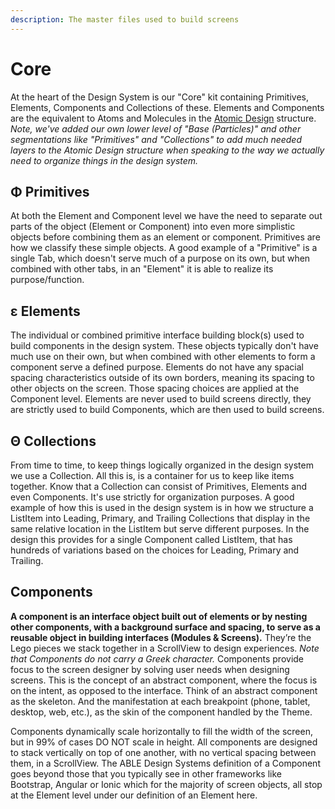 ```yaml
---
description: The master files used to build screens
---
```


# Core

At the heart of the Design System is our "Core" kit containing Primitives, Elements, Components and Collections of these. Elements and Components are the equivalent to Atoms and Molecules in the [Atomic Design](https://bradfrost.com/blog/post/atomic-web-design/) structure. _Note, we've added our own lower level of "Base (Particles)" and other segmentations like "Primitives" and "Collections" to add much needed layers to the Atomic Design structure when speaking to the way we actually need to organize things in the design system._

## **Φ** Primitives

At both the Element and Component level we have the need to separate out parts of the object (Element or Component) into even more simplistic objects before combining them as an element or component. Primitives are how we classify these simple objects. A good example of a "Primitive" is a single Tab, which doesn't serve much of a purpose on its own, but when combined with other tabs, in an "Element" it is able to realize its purpose/function.

## **ε** Elements

The individual or combined primitive interface building block(s) used to build components in the design system. These objects typically don't have much use on their own, but when combined with other elements to form a component serve a defined purpose. Elements do not have any spacial spacing characteristics outside of its own borders, meaning its spacing to other objects on the screen. Those spacing choices are applied at the Component level. Elements are never used to build screens directly, they are strictly used to build Components, which are then used to build screens.

## **Θ** Collections

From time to time, to keep things logically organized in the design system we use a Collection. All this is, is a container for us to keep like items together. Know that a Collection can consist of Primitives, Elements and even Components. It's use strictly for organization purposes. A good example of how this is used in the design system is in how we structure a ListItem into Leading, Primary, and Trailing Collections that display in the same relative location in the ListItem but serve different purposes. In the design this provides for a single Component called ListItem, that has hundreds of variations based on the choices for Leading, Primary and Trailing.

## Components

**A component is an interface object built out of elements or by nesting other components, with a background surface and spacing, to serve as a reusable object in building interfaces (Modules & Screens).** They’re the Lego pieces we stack together in a ScrollView to design experiences. _Note that Components do not carry a Greek character._ Components provide focus to the screen designer by solving user needs when designing screens. This is the concept of an abstract component, where the focus is on the intent, as opposed to the interface. Think of an abstract component as the skeleton. And the manifestation at each breakpoint (phone, tablet, desktop, web, etc.), as the skin of the component handled by the Theme.

Components dynamically scale horizontally to fill the width of the screen, but in 99% of cases DO NOT scale in height. All components are designed to stack vertically on top of one another, with no vertical spacing between them, in a ScrollView. The ABLE Design Systems definition of a Component goes beyond those that you typically see in other frameworks like Bootstrap, Angular or Ionic which for the majority of screen objects, all stop at the Element level under our definition of an Element here.
